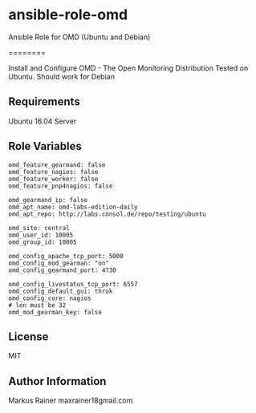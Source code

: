 # ansible-role-omd
Ansible Role for OMD (Ubuntu and Debian)

========

Install and Configure OMD - The Open Monitoring Distribution
Tested on Ubuntu. Should work for Debian

Requirements
-------

Ubuntu 16.04 Server

Role Variables
--------------

```
omd_feature_gearmand: false
omd_feature_nagios: false
omd_feature_worker: false
omd_feature_pnp4nagios: false

omd_gearmand_ip: false
omd_apt_name: omd-labs-edition-daily
omd_apt_repo: http://labs.consol.de/repo/testing/ubuntu

omd_site: central
omd_user_id: 10005
omd_group_id: 10005

omd_config_apache_tcp_port: 5000
omd_config_mod_gearman: "on"
omd_config_gearmand_port: 4730

omd_config_livestatus_tcp_port: 6557
omd_config_default_gui: thruk
omd_config_core: nagios
# len must be 32
omd_mod_gearman_key: false
```

License
-------

MIT

Author Information
------------------
Markus Rainer maxrainer18gmail.com
